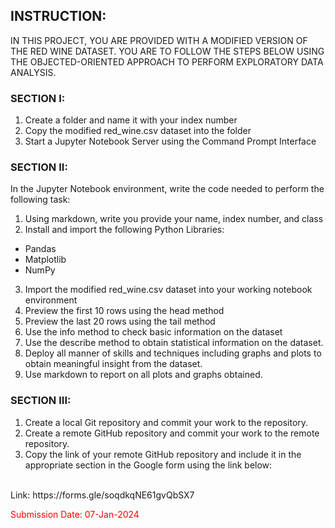 ## INSTRUCTION: 
IN THIS PROJECT, YOU ARE PROVIDED WITH A MODIFIED VERSION OF THE RED WINE DATASET. YOU ARE TO FOLLOW THE STEPS BELOW USING THE OBJECTED-ORIENTED APPROACH TO PERFORM EXPLORATORY DATA ANALYSIS.
### SECTION I:

1. Create a folder and name it with your index number
2. Copy the modified red_wine.csv dataset into the folder
3. Start a Jupyter Notebook Server using the Command Prompt Interface

### SECTION II:

In the Jupyter Notebook environment, write the code needed to perform the following task:

1.	Using markdown, write you provide your name, index number, and class
2.	Install and import the following Python Libraries:
- Pandas
- Matplotlib
- NumPy
3. Import the modified red_wine.csv dataset into your working notebook environment
4. Preview the first 10 rows using the head method
5.	Preview the last 20 rows using the tail method
6.	Use the info method to check basic information on the dataset
7.	Use the describe method to obtain statistical information on the dataset.
8.	Deploy all manner of skills and techniques including graphs and plots to obtain meaningful insight from the dataset.
9.	Use markdown to report on all plots and graphs obtained. 

### SECTION III:

1.	Create a local Git repository and commit your work to the repository.
2.	Create a remote GitHub repository and commit your work to the remote repository. 
3.	Copy the link of your remote GitHub repository and include it in the appropriate section in the Google form using the link below:
<br>
Link: https://forms.gle/soqdkqNE61gvQbSX7   <br>

<p style="color:red">Submission Date: 07-Jan-2024</p>
